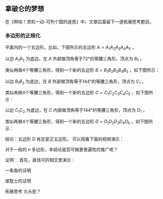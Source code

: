 ## 拿破仑的梦想

在《啊哈！灵机一动-可列个圆的迷思》中，文章后面留下一道拓展思考题目。

### 多边形的正规化

平面内的一个五边形，比如，下图所示的五边形 $A=A_1A_2A_3A_4A_5$ ，

以边 $A_1A_2$ 为底边，在 $A$ 外部做顶角等于72°的等腰三角形，顶点为 $B_1$ ，

类似再做4个等腰三角形，得到一个新的五边形 $B=B_1B_2B_3B_4B_5$ ，如下图所示：

以边 $B_1B_2$ 为底边，在 $B$ 外部做顶角等于144°的等腰三角形，顶点为 $C_1$ ，

类似再做4个等腰三角形，得到一个新的五边形 $C=C_1C_2C_3C_4C_5$ ，如下图所示：

以边 $C_1C_2$ 为底边，在 $C$ 内部做顶角等于144°的等腰三角形，顶点为 $D_1$ ，

类似再做4个等腰三角形，得到一个新的五边形 $D=D_1D_2D_3D_4D_5$ ，如下图所示：

结论：五边形 $D$ 肯定是正五边形。
可以观看下面的视频演示：

对于一般的 $n$ 多边形，本结论是否可做更普遍性的推广呢？

证明：
首先，直线可的相交景演示：

一条鱼的证明

彼耽士的证明

拓展思考
九头蛇？
